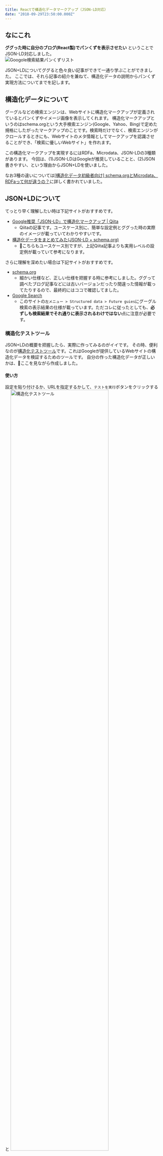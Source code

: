 ```yaml
---
title: Reactで構造化データマークアップ（JSON-LD対応）
date: "2018-09-29T23:50:00.000Z"
---
```


## なにこれ
**ググった時に自分のブログ(React製)でパンくずを表示させたい**
ということでJSON-LD対応しました。<br>
![Googole検索結果パンくずリスト](./googlesearchresult.png)

JSON+LDについてググると色々良い記事ができて一通り学ぶことができました。
ここでは、それら記事の紹介を兼ねて、構造化データの説明からパンくず実現方法についてまでを記します。


## 構造化データについて
グーグルなどの検索エンジンは、Webサイトに構造化マークアップが定義されているとパンくずやイメージ画像を表示してくれます。
構造化マークアップというのはschema.orgという大手検索エンジン(Google、Yahoo、Bing)で定めた規格にしたがったマークアップのことです。検索時だけでなく、検索エンジンがクロールするときにも、Webサイトのメタ情報としてマークアップを認識させることができ、「検索に優しいWebサイト」を作れます。

この構造化マークアップを実現するにはRDFa、Microdata、JSON-LDの3種類があります。
今回は、(1)JSON-LDはGoogleが推奨していることと、(2)JSON書きやすい、という理由からJSON+LDを使いました。

なお3種の違いについては[[構造化データ初級者向け] schema.orgとMicrodata、RDFaって何が違うの？](https://www.suzukikenichi.com/blog/difference-between-schemaorg-microdata-and-rdfa/)に詳しく書かれていました。


## JSON+LDについて
てっとり早く理解したい時は下記サイトがおすすめです。
* [Google推奨「JSON-LD」で構造化マークアップ | Qiita](https://qiita.com/narumana/items/b66969b80cce848b2ddf)
  *  Qiitaの記事です。ユースケース別に、簡単な設定例とググった時の実際のイメージが載っていてわかりやすいです。
* [構造化データをまとめてみた(JSON-LD + schema.org)](https://webnooboegaki.com/others/jsonld-schemaorg)
  * こちらもユースケース別ですが、上記Qiita記事よりも実用レベルの設定例が載っていて参考になります。

さらに理解を深めたい場合は下記サイトがおすすめです。

* [schema.org](https://schema.org)
  * 細かい仕様など、正しい仕様を把握する時に参考にしました。ググって調べたブログ記事などには古いバージョンだったり間違った情報が載ってたりするので、最終的にはココで確認してました。
* [Google Search](https://developers.google.com/search/docs/guides/)
  * このサイトの`左メニュー > Structured data > Future guies`にグーグル検索の表示結果の仕様が載っています。ただコレに従ったとしても、**必ずしも検索結果でそれ通りに表示されるわけではない**点に注意が必要です。




### 構造化テストツール
JSON+LDの概要を把握したら、実際に作ってみるのがイイです。
その時、便利なのが[構造化テストツール](https://search.google.com/structured-data/testing-tool)です。これはGoogleが提供しているWebサイトの構造化データを検証するためのツールです。
自分の作った構造化データが正しいかは、ここを見ながら作成しました。


#### 使い方
設定を貼り付けるか、URLを指定するかして、`テストを実行`ボタンをクリックすると
<img alt="構造化テストツール" src="./testtool1.png" width="80%">
<br>

構造化データの解析結果を画面右半分に表示してくれます。
プロパティを選択すると対応するJSON+LDの部分がハイライトされるので便利です。
<img alt="構造化テストツール検証結果" src="./testtool2.png" width="80%">
<br>


また、必須プロパティが抜けていたりすると下記のようにエラーで知らせてくれます。
<img alt="構造化テストツール検証結果エラー情報" src="./testtool3.png" width="80%">
<br>



#### 構造化テストツールのプレビュー機能は廃止されている
ググると構造化テストツールのプレビュー機能の情報がでてきますが、
プレビューと実際のグーグル検索結果が違うなどの問題があって現在のバージョンでは廃止されているみたいです実際のインターネットじゃないと確認できないのはちょっと残念ですね。<br>
参考：[旧構造化データテストツールの提供をGoogleが終了、リッチスニペットのプレビューができなくなった](https://www.suzukikenichi.com/blog/rip-rich-snippet-testing-tool/)


### ReactでJSON+LD
Reactだと[React Helmet](https://github.com/nfl/react-helmet)で簡単に対応でます。
こんな感じのコンポーネントを作って、どこかで呼び出してあげればいいです。<br>
下記例は自分のブログ用で、トップページと記事ページ毎に設定を切り替えています。<br>
<small>※blog-config.jsはブログの設定値を集約したものです</small>


```javascript{numberLines: true}{80-95}
import React from 'react'
import Helmet from 'react-helmet'
import * as config from '../config/blog-config.js';

export default function createJSONLDTag({
  isRoot,      // ブログトップページか（記事ページの場合false）
  title,       // 記事タイトル（記事ページの時のみ指定）
  description, // 記事概要（記事ページの時のみ指定）
  postUrl,     // 記事URL（記事ページの時のみ指定)
  postDate,    // 記事更新日（記事ページの時のみ指定）
}) {

  // ブログ管理者（自分）
  const author = [
    {
      '@type': 'Person',
      name: config.blogAuthor,
      description: config.blogAuthorDescription,
      image: {
        '@type': 'ImageObject',
        url: config.blogAuthorAvatarUrl,
        width: 60,
        height: 60
      },
      'url': config.blogUrl,
      "sameAs": [
        config.blogAuthorFacebookUrl,
        config.blogAuthorTwitterUrl,
      ]
    },
    {
      '@type': 'thing',
      name: config.blogAuthor,
      sameas: config.blogTitle,
      url: config.blogURL,
      image: {
        '@type': 'ImageObject',
        url: config.blogImageUrl,
        width: 60,
        height: 60
      }
    }
  ];

  // ブログ発行者（自分）
  const publisher = {
    '@type': 'Organization',
    name: config.blogAuthor,
    description: config.blogAuthorDescription,
    logo: {
      '@type': 'ImageObject',
      url: config.blogAuthorAvatarUrl,
      width: 60,
      height: 60
    }
  }

  // JSON+LDの設定
  const jsonLdConfigs = [
    {
      '@context': 'http://schema.org',
      '@type': 'WebSite',
      inLanguage: 'ja',
      url: config.blogUrl,
      name: title,
      alternateName: config.blogTitle,
      image: config.blogImageUrl,
      description: config.blogAuthorDescription,
      author,
      publisher,
      potentialAction: {
        '@type': "SearchAction",
        target: `${config.blogUrl}/search?q={q}`,
        'query-input': 'required name=q'
      }
    }
  ];

  if (!isRoot) {
    // パンくずリスト表示用の設定
    jsonLdConfigs.push({
        '@context': 'http://schema.org',
        '@type': 'BreadcrumbList',
        itemListElement: [
          {
            '@type': 'ListItem',
            position: 1,
            item: {
              '@id': postUrl,
              name: title,
              image: config.blogImageUrl,
            },
          },
        ],
    }),
    jsonLdConfigs.push({
        '@context': 'http://schema.org',
        '@type': 'BlogPosting',
        url: config.blogURL,
        name: title,
        alternateName: config.blogTitle,
        headline: title,
        image: {
          '@type': 'ImageObject',
          url: config.blogImageUrl,
        },
        description,
        datePublished: postDate,
        dateModified: postDate,
        mainEntityOfPage: {
          '@type': 'WebPage',
          '@id': config.blogUrl
        },
        author,
        publisher,
      });
  };

  return (
    <Helmet>
      <script type="application/ld+json">{JSON.stringify(jsonLdConfigs)}</script>
    </Helmet>
  )
}
```


80-95行目の設定をすると下記のようにグーグルの検索結果にパンくずリストが表示されます。

![Googole検索結果パンくずリスト](./googlesearchresult.png)



### まとめ
今回はschema.orgやJSON+LDについての簡単なメモと
ReactでJSON+LDを実現する具体例を紹介しました。
なお学習時は、[クックパッド](https://cookpad.com/)や[Pinterest](https://www.pinterest.jp/)など検索結果がリッチなWebサイトの構造化マークアップをのぞいてみると面白いかもしれません。

